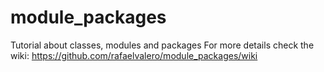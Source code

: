 # module_packages
Tutorial about classes, modules and packages
For more details check the wiki: https://github.com/rafaelvalero/module_packages/wiki 
